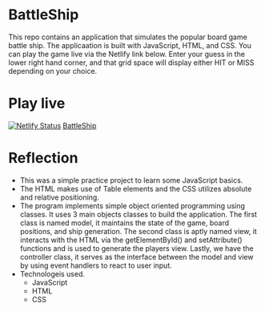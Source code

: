 # BattleShip
This repo contains an application that simulates the popular board game battle ship. The applicaation is built with JavaScript, HTML, and CSS. You can play the game live via the Netlify link below. Enter your guess in the lower right hand corner, and that grid space will display either HIT or MISS depending on your choice.  

# Play live 
[![Netlify Status](https://api.netlify.com/api/v1/badges/f904e25a-4c5b-46c4-9379-28789ecb314a/deploy-status)](https://app.netlify.com/sites/naughty-swanson-ef2f3e/deploys)
<a href="https://naughty-swanson-ef2f3e.netlify.app">BattleShip</a>

# Reflection
<ul>
  <li> This was a simple practice project to learn some JavaScript basics.</li>
  <li> The HTML makes use of Table elements and the CSS utilizes absolute and relative positioning.</li>
  <li> The program implements simple object oriented programming using classes. It uses 3 main objects classes to build the application. The first class is named model, it maintains the state of the game, board positions, and ship generation. The second class is aptly named view, it interacts with the HTML via the getElementById() and setAttribute() functions and is used to generate the players view. Lastly, we have the controller class, it serves as the interface between the model and view by using event handlers to react to user input.</li>
  <li>Technologeis used.
    <ul>
      <li>JavaScript</li>
      <li>HTML</li>
      <li>CSS</li>
    </ul>
  </li>
</ul>
